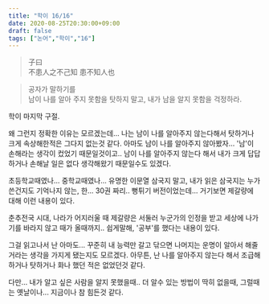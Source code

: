 ```yaml
---
title: "학이 16/16"
date: 2020-08-25T20:30:00+09:00
draft: false
tags: ["논어","학이","16"]
---
```


> 子曰 </br>
> 不患人之不己知 患不知人也

> 공자가 말하기를 </br>
> 남이 나를 알아 주지 못함을 탓하지 말고, 
> 내가 남을 알지 못함을 걱정하라.

학이 마지막 구절.

왜 그런지 정확한 이유는 모르겠는데...
나는 남이 나를 알아주지 않는다해서 탓하거나 크게 속상해한적은 그다지 없는것 같다.
아마도 남이 나를 알아주지 않아봤자...
'남'이 손해라는 생각이 컸었기 때문일것이고..
남이 나를 알아주지 않는다 해서
내가 크게 답답하거나 손해날 일은 없다 생각해왔기 때문일수도 있겠다.

초등학교때였나... 중학교때였나... 유명한 이문열 삼국지 말고,
내가 읽은 삼국지는 누가 쓴건지도 기억나지 않는,
한... 30권 짜리.. 뻥튀기 버전이었는데...
거기보면 제갈량에 대해 이런 내용이 있다.

춘추전국 시대, 나라가 어지러울 때 제갈량은
서둘러 누군가의 인정을 받고 세상에 나가기를 바라지 않고
때가 올때까지.. 쉽게말해, '공부'를 했다는 내용이 있다.

그걸 읽고나서 난 아마도... 꾸준히 내 능력만 갈고 닦으면
나머지는 운명이 알아서 해줄거라는 생각을 가지게 됐는지도 모르겠다.
아무튼, 난 나를 알아주지 않는다 해서 조급해하거나 탓하거나
화나 했던 적은 없었던것 같다.

다만... 내가 알고 싶은 사람을 알지 못했을때..
더 알수 있는 방법이 딱히 없을때,
그럴때는 옛날이나... 지금이나 참 힘든것 같다.
